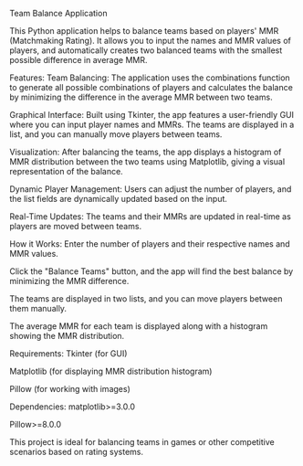 Team Balance Application

This Python application helps to balance teams based on players' MMR (Matchmaking Rating). It allows you to input the names and MMR values of players, and automatically creates two balanced teams with the smallest possible difference in average MMR.

Features:
Team Balancing: The application uses the combinations function to generate all possible combinations of players and calculates the balance by minimizing the difference in the average MMR between two teams.

Graphical Interface: Built using Tkinter, the app features a user-friendly GUI where you can input player names and MMRs. The teams are displayed in a list, and you can manually move players between teams.

Visualization: After balancing the teams, the app displays a histogram of MMR distribution between the two teams using Matplotlib, giving a visual representation of the balance.

Dynamic Player Management: Users can adjust the number of players, and the list fields are dynamically updated based on the input.

Real-Time Updates: The teams and their MMRs are updated in real-time as players are moved between teams.

How it Works:
Enter the number of players and their respective names and MMR values.

Click the "Balance Teams" button, and the app will find the best balance by minimizing the MMR difference.

The teams are displayed in two lists, and you can move players between them manually.

The average MMR for each team is displayed along with a histogram showing the MMR distribution.

Requirements:
Tkinter (for GUI)

Matplotlib (for displaying MMR distribution histogram)

Pillow (for working with images)

Dependencies:
matplotlib>=3.0.0

Pillow>=8.0.0

This project is ideal for balancing teams in games or other competitive scenarios based on rating systems.
